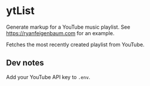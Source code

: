 # ytList
Generate markup for a YouTube music playlist. See https://ryanfeigenbaum.com for an example.

Fetches the most recently created playlist from YouTube.

## Dev notes
Add your YouTube API key to `.env`.
